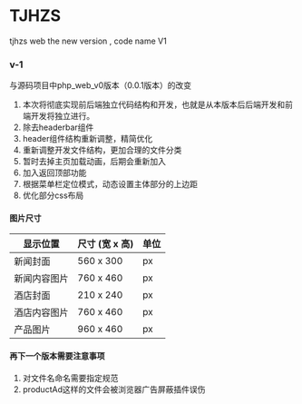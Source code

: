 # TJHZS

tjhzs web the new version , code name V1

### v-1

与源码项目中php_web_v0版本（0.0.1版本）的改变

1. 本次将彻底实现前后端独立代码结构和开发，也就是从本版本后后端开发和前端开发将独立进行。
2. 除去headerbar组件
3. header组件结构重新调整，精简优化
4. 重新调整开发文件结构，更加合理的文件分类
5. 暂时去掉主页加载动画，后期会重新加入
6. 加入返回顶部功能
7. 根据菜单栏定位模式，动态设置主体部分的上边距
8. 优化部分css布局


#### 图片尺寸

| 显示位置 | 尺寸 (宽 x 高) | 单位 |
| ------ | ------ | ------ |
| 新闻封面 | 560 x 300 | px |
| 新闻内容图片 | 760 x 460 | px |
| 酒店封面 | 210 x 240 | px |
| 酒店内容图片 | 760 x 460 | px |
| 产品图片 | 960 x 460 | px |


#### 再下一个版本需要注意事项
1. 对文件名命名需要指定规范
2. productAd这样的文件会被浏览器广告屏蔽插件误伤
